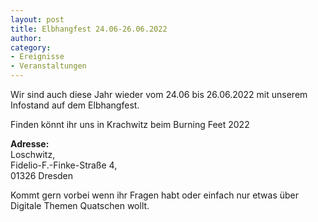 ```yaml
---
layout: post
title: Elbhangfest 24.06-26.06.2022
author:
category:
- Ereignisse
- Veranstaltungen
---
```


Wir sind auch diese Jahr wieder vom 24.06 bis 26.06.2022 mit unserem Infostand auf dem Elbhangfest.

Finden könnt ihr uns in Krachwitz beim Burning Feet 2022

**Adresse:**  
Loschwitz,  
Fidelio-F.-Finke-Straße 4,  
01326 Dresden

Kommt gern vorbei wenn ihr Fragen habt oder einfach nur etwas über Digitale Themen Quatschen wollt.
